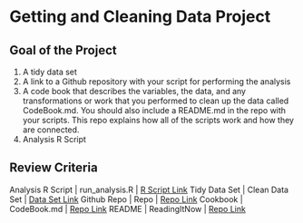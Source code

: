 # Getting and Cleaning Data Project

## Goal of the Project
1. A tidy data set 
2. A link to a Github repository with your script for performing the analysis 
3. A code book that describes the variables, the data, and any transformations or work that you performed to clean up the data called CodeBook.md. You should also include a README.md in the repo with your scripts. This repo explains how all of the scripts work and how they are connected.
4. Analysis R Script

## Review Criteria

Analysis R Script |  run_analysis.R |  [R Script Link](https://github.com/mGalarnyk/datasciencecoursera/blob/master/3_Getting_and_Cleaning_Data/projects/run_analysis.R "run_analysis.R")
Tidy Data Set |  Clean Data Set |  [Data Set Link](https://github.com/adithyaavaasen/datasciencecoursera/blob/master/tidyData.txt "tidyData.txt")
Github Repo | Repo |  [Repo Link](https://github.com/adithyaavaasen/datasciencecoursera "Click to go to Repo")
Cookbook | CodeBook.md |  [Repo Link](https://github.com/adithyaavaasen/datasciencecoursera/blob/master/CodeBook.md "Code Book")
README | ReadingItNow |  [Repo Link](https://github.com/adithyaavaasen/datasciencecoursera/blob/master/README.md "Read me")
